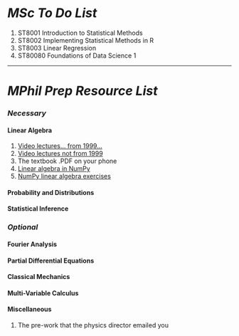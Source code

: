 # _MSc To Do List_

1. ST8001 Introduction to Statistical Methods
2. ST8002 Implementing Statistical Methods in R
3. ST8003 Linear Regression
1. ST80080 Foundations of Data Science 1
 

----

# _MPhil Prep Resource List_

### _Necessary_

#### Linear Algebra
1. [Video lectures... from 1999...](https://ocw.mit.edu/courses/18-06-linear-algebra-spring-2010/video_galleries/video-lectures/)
1. [Video lectures not from 1999](https://www.khanacademy.org/math/linear-algebra)
1. The textbook .PDF on your phone
1. [Linear algebra in NumPy](https://numericalmethodssullivan.github.io/ch-linearalgebra.html)
1. [NumPy linear algebra exercises](https://www.w3resource.com/python-exercises/numpy/linear-algebra/index.php)

#### Probability and Distributions

#### Statistical Inference

### _Optional_

#### Fourier Analysis

#### Partial Differential Equations

#### Classical Mechanics

#### Multi-Variable Calculus

#### Miscellaneous
1. The pre-work that the physics director emailed you

